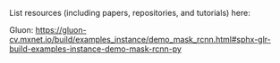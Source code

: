 List resources (including papers, repositories, and tutorials) here:

Gluon:
https://gluon-cv.mxnet.io/build/examples_instance/demo_mask_rcnn.html#sphx-glr-build-examples-instance-demo-mask-rcnn-py
